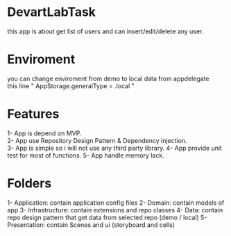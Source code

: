 # DevartLabTask
this app is about get list of users and can insert/edit/delete any user.

# Enviroment
you can change enviroment from demo to local data from appdelegate  
this line " AppStorage.generalType = .local "  

# Features

1- App is depend on MVP.  
2- App use Repository Design Pattern & Dependency injection.  
3- App is simple so i will not use any third party library.
4- App provide unit test for most of functions.
5- App handle memory lack.


# Folders

1- Application: contain application config files
2- Domain: contain models of app
3- Infrastructure: contain extensions and repo classes
4- Data: contain repo design pattern that get data from selected repo (demo / local)
5- Presentation: contain Scenes and ui (storyboard and cells)


